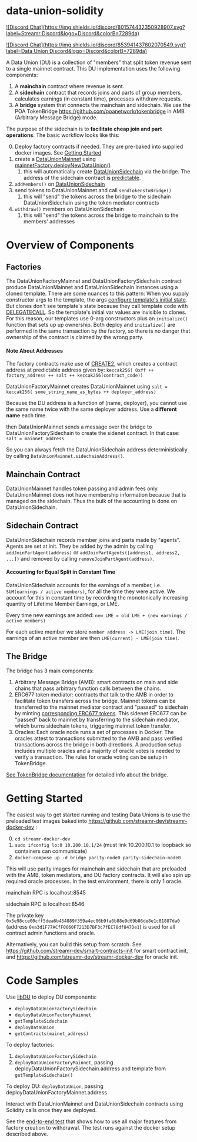 # data-union-solidity

[![Discord Chat](https://img.shields.io/discord/801574432350928907.svg?label=Streamr Discord&logo=Discord&colorB=7289da)](https://discord.gg/FVtAph9cvz)

[![Discord Chat](https://img.shields.io/discord/853941437602070549.svg?label=Data Union Discord&logo=Discord&colorB=7289da)](https://discord.gg/FVtAph9cvz)

A Data Union (DU) is a collection of "members" that split token revenue sent to a single mainnet contract. This DU implementation uses the following components:

1. A **mainchain** contract where revenue is sent.
2. A **sidechain** contract that records joins and parts of group members, calculates earnings (in constant time), processes withdraw requests.
3. A **bridge** system that connects the mainchain and sidechain. We use the POA TokenBridge https://github.com/poanetwork/tokenbridge in AMB (Arbitrary Message Bridge) mode.

The purpose of the sidechain is to **facilitate cheap join and part operations**. The basic workflow looks like this:

0. Deploy factory contracts if needed. They are pre-baked into supplied docker images. See [Getting Started](#getting-started)
1. create a [DataUnionMainnet](https://github.com/streamr-dev/data-union/blob/master/packages/data-union-solidity/contracts/DataUnionMainnet.sol) using [mainnetFactory.deployNewDataUnion()](https://github.com/streamr-dev/data-union-solidity/blob/b703721ad0b4aff0bde297b88293365ea2d37022/contracts/DataUnionFactoryMainnet.sol#L114)
    1. this will automatically create [DataUnionSidechain](https://github.com/streamr-dev/data-union/blob/master/packages/data-union-solidity/contracts/DataUnionSidechain.sol) via the bridge. The address of the sidechain contract is [predictable](#note-about-addresses).
2. `addMembers()` on [DataUnionSidechain](https://github.com/streamr-dev/data-union/blob/master/packages/data-union-solidity/contracts/DataUnionSidechain.sol)
3. send tokens to DataUnionMainnet and call `sendTokensToBridge()`
    1. this will "send" the tokens across the bridge to the sidechain DataUnionSidechain using the token mediator contracts
4. `withdraw()` members on DataUnionSidechain
    1. this will "send" the tokens across the bridge to mainchain to the members' addresses


# Overview of Components

## Factories

The DataUnionFactoryMainnet and DataUnionFactorySidechain contract produce DataUnionMainnet and DataUnionSidechain instances using a cloned template. There are some nuances to this pattern: When you supply constructor args to the template, the args [configure template's initial state](https://medium.com/@hayeah/diving-into-the-ethereum-vm-part-5-the-smart-contract-creation-process-cb7b6133b855). But clones don't see template's state because they call template code with [DELEGATECALL](https://ethervm.io/#F4). So the template's initial var values are invisible to clones. For this reason, our templates use 0-arg constructors plus an `initialize()` function that sets up up ownership. Both deploy and `initialize()` are performed in the same transaction by the factory, so there is no danger that ownership of the contract is claimed by the wrong party.

#### Note About Addresses
The factory contracts make use of [CREATE2](https://eips.ethereum.org/EIPS/eip-1014), which creates a contract address at predictable address given by:
`keccak256( 0xff ++ factory_address ++ salt ++ keccak256(contract_code))`

DataUnionFactoryMainnet creates DataUnionMainnet using
`salt = keccak256( some_string_name_as_bytes ++ deployer_address)`

Because the DU address is a function of (name, deployer), you cannot use the same name twice with the same deployer address. Use a **different name** each time.

then DataUnionMainnet sends a message over the bridge to DataUnionFactorySidechain to create the sidenet contract. In that case:
`salt = mainnet_address`

So you can always fetch the DataUnionSidechain address deterministically by calling `DataUnionMainnet.sidechainAddress()`.


## Mainchain Contract
DataUnionMainnet handles token passing and admin fees only. DataUnionMainnet does not have membership information because that is managed on the sidechain. Thus the bulk of the accounting is done on DataUnionSidechain.

## Sidechain Contract
DataUnionSidechain records member joins and parts made by "agents". Agents are set at init. They be added by the admin by calling `addJoinPartAgent(address)` or `addJoinPartAgents([address1, address2, ...])` and removed by calling `removeJoinPartAgent(address)`.

#### Accounting for Equal Split in Constant Time

DataUnionSidechain accounts for the earnings of a member, i.e. `SUM(earnings / active members)`, for all the time they were active. We account for this in constant time by recording the monotonically increasing quantity of Lifetime Member Earnings, or LME.

Every time new earnings are added: `new LME = old LME + (new earnings / active members)`

For each active member we store `member address -> LME(join time)`. The earnings of an active member are then `LME(current) - LME(join time)`.


## The Bridge
The bridge has 3 main components:
1. Arbitrary Message Bridge (AMB): smart contracts on main and side chains that pass arbitrary function calls between the chains.
2. ERC677 token mediator: contracts that talk to the AMB in order to facilitate token transfers across the bridge. Mainnet tokens can be transferred to the mainnet mediator contract and "passed" to sidechain by minting [corresponding ERC677 tokens](https://github.com/poanetwork/tokenbridge-contracts/blob/master/contracts/ERC677BridgeToken.sol). This sidenet ERC677 can be "passed" back to mainnet by transferring to the sidechain mediator, which burns sidechain tokens, triggering mainnet token transfer.
3. Oracles: Each oracle node runs a set of processes in Docker. The oracles attest to transactions submitted to the AMB and pass verified transactions across the bridge in both directions. A production setup includes multiple oracles and a majority of oracle votes is needed to verify a transaction. The rules for oracle voting can be setup in TokenBridge.

[See TokenBridge documentation](https://docs.tokenbridge.net/amb-bridge/about-amb-bridge) for detailed info about the bridge.

# Getting Started
The easiest way to get started running and testing Data Unions is to use the preloaded test images baked into https://github.com/streamr-dev/streamr-docker-dev :

0. `cd streamr-docker-dev`
1. `sudo ifconfig lo:0 10.200.10.1/24` (must link 10.200.10.1 to loopback so containers can communicate)
2. `docker-compose up -d bridge parity-node0 parity-sidechain-node0`

This will use parity images for mainchain and sidechain that are preloaded with the AMB, token mediators, and DU factory contracts. It will also spin up required oracle processes. In the test environment, there is only 1 oracle.

mainchain RPC is localhost:8545

sidechain RPC is localhost:8546

The private key `0x5e98cce00cff5dea6b454889f359a4ec06b9fa6b88e9d69b86de8e1c81887da0` (address `0xa3d1F77ACfF0060F7213D7BF3c7fEC78df847De1`) is used for all contract admin functions and oracle.


Alternatively, you can build this setup from scratch. See https://github.com/streamr-dev/smart-contracts-init for smart contract init, and https://github.com/streamr-dev/streamr-docker-dev for oracle init.

# Code Samples

Use [libDU](https://github.com/streamr-dev/data-union/blob/master/packages/data-union-solidity/test/utils/libDU.js) to deploy DU components:
  - `deployDataUnionFactorySidechain`
  - `deployDataUnionFactoryMainnet`
  - `getTemplateSidechain`
  - `deployDataUnion`
  - `getContracts(mainet_address)`

To deploy factories:
1. `deployDataUnionFactorySidechain`
2. `deployDataUnionFactoryMainnet`, passing deployDataUnionFactorySidechain.address and template from `getTemplateSidechain()`

To deploy DU:
`deployDataUnion`, passing deployDataUnionFactoryMainnet.address

Interact with DataUnionMainnet and DataUnionSidechain contracts using Solidity calls once they are deployed.

See the [end-to-end test](https://github.com/streamr-dev/data-union/blob/master/packages/data-union-solidity/test/e2e/usingPlainEthers.js) that shows how to use all major features from factory creation to withdrawal. The test runs against the docker setup described above.
